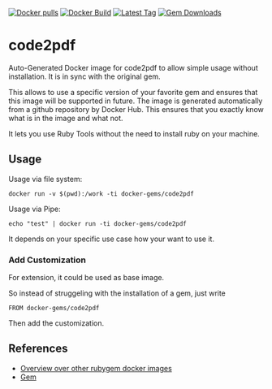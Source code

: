 [![Docker pulls](https://img.shields.io/docker/pulls/rubygem/code2pdf.svg)](https://hub.docker.com/r/rubygem/code2pdf/)
[![Docker Build](https://img.shields.io/docker/automated/rubygem/code2pdf.svg)](https://hub.docker.com/r/rubygem/code2pdf/)
[![Latest Tag](https://img.shields.io/github/tag/docker-rubygem/code2pdf.svg)](https://hub.docker.com/r/rubygem/code2pdf/)
[![Gem Downloads](https://img.shields.io/gem/dt/code2pdf.svg)](https://rubygems.org/gems/code2pdf/)
# code2pdf

Auto-Generated Docker image for code2pdf to allow simple usage without installation.
It is in sync with the original gem.

This allows to use a specific version of your favorite gem and ensures that this image will be supported in future.
The image is generated automatically from a github repository by Docker Hub.
This ensures that you exactly know what is in the image and what not.

It lets you use Ruby Tools without the need to install ruby on your machine.

## Usage

Usage via file system:

`docker run -v $(pwd):/work -ti docker-gems/code2pdf`

Usage via Pipe:

`echo "test" | docker run -ti docker-gems/code2pdf`

It depends on your specific use case how your want to use it.

### Add Customization

For extension, it could be used as base image.

So instead of struggeling with the installation of a gem, just write

`FROM docker-gems/code2pdf`

Then add the customization.

## References

 - [Overview over other rubygem docker images](https://github.com/thinkbot/docker-rubygem)
 - [Gem](https://rubygems.org/gems/code2pdf/)
